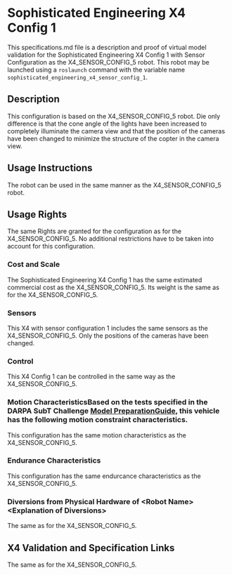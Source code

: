 <!---This is a Markdown description of arobotmodel submitted for inclusion in the DARPA Subterranean Challenge Technology Repository -->

# Sophisticated Engineering X4 Config 1
This specifications.md file is a description and proof of virtual model validation for the Sophisticated Engineering X4 Config 1 with Sensor Configuration as the X4_SENSOR_CONFIG_5 robot. This robot may be launched using a `roslaunch` command with the variable name `sophisticated_engineering_x4_sensor_config_1`.

## Description
This configuration is based on the X4_SENSOR_CONFIG_5 robot. Die only difference is that the cone angle of the lights have been increased to completely illuminate the camera view and that the position of the cameras have been changed to minimize the structure of the copter in the camera view.

## Usage Instructions
The robot can be used in the same manner as the X4_SENSOR_CONFIG_5 robot.

## Usage Rights
The same Rights are granted for the configuration as for the X4_SENSOR_CONFIG_5. No additional restrictions have to be taken into account for this configuration.

### Cost and Scale
The Sophisticated Engineering X4 Config 1 has the same estimated commercial cost as the X4_SENSOR_CONFIG_5. Its weight is the same as for the X4_SENSOR_CONFIG_5. 

### Sensors
This X4 with sensor configuration 1 includes the same sensors as the X4_SENSOR_CONFIG_5. Only the positions of the cameras have been changed.

### Control
This X4 Config 1 can be controlled in the same way as the X4_SENSOR_CONFIG_5.

### Motion CharacteristicsBased on the tests specified in the DARPA SubT Challenge [Model PreparationGuide](https://subtchallenge.com/\<fix_me\>), this vehicle has the following motion constraint characteristics. 
This configuration has the same motion characteristics as the X4_SENSOR_CONFIG_5.

### Endurance Characteristics
This configuration has the same endurcance characteristics as the X4_SENSOR_CONFIG_5.

### Diversions from Physical Hardware of \<Robot Name\>\<Explanation of Diversions\>
The same as for the X4_SENSOR_CONFIG_5.

## <a name="validation_links"></a>X4 Validation and Specification Links
The same as for the X4_SENSOR_CONFIG_5.